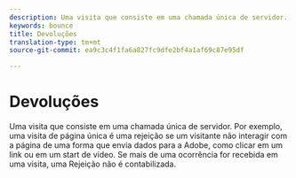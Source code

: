```yaml
---
description: Uma visita que consiste em uma chamada única de servidor. Por exemplo, uma visita de página única é uma rejeição se o visitante não interagir com a página de forma a enviar dados para a Adobe como, por exemplo, clicar em um link ou iniciar um vídeo. Se mais de uma ocorrência for recebida em uma visita, uma Rejeição não é contabilizada.
keywords: bounce
title: Devoluções
translation-type: tm+mt
source-git-commit: ea9c3c4f1fa6a827fc9dfe2bf4a1af69c87e95df

---
```



# Devoluções

Uma visita que consiste em uma chamada única de servidor. Por exemplo, uma visita de página única é uma rejeição se um visitante não interagir com a página de uma forma que envia dados para a Adobe, como clicar em um link ou em um start de vídeo. Se mais de uma ocorrência for recebida em uma visita, uma Rejeição não é contabilizada.

